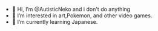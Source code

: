 - 👋 Hi, I’m @AutisticNeko and i don't do anything
- 👀 I’m interested in art,Pokemon, and other video games.
- 🌱 I’m currently learning Japanese.


<!---
AutisticNeko/AutisticNeko is a ✨ special ✨ repository because its `README.md` (this file) appears on your GitHub profile.
You can click the Preview link to take a look at your changes.
--->
